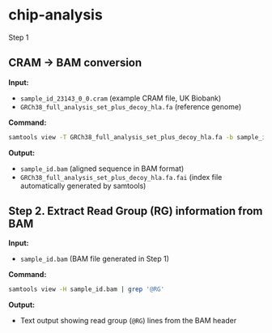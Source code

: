 # chip-analysis
Step 1

## CRAM → BAM conversion

**Input:**
- `sample_id_23143_0_0.cram` (example CRAM file, UK Biobank)
- `GRCh38_full_analysis_set_plus_decoy_hla.fa` (reference genome)

**Command:**
```bash
samtools view -T GRCh38_full_analysis_set_plus_decoy_hla.fa -b sample_id_23143_0_0.cram > sample_id.bam
```

**Output:**
- `sample_id.bam` (aligned sequence in BAM format)
- `GRCh38_full_analysis_set_plus_decoy_hla.fa.fai` (index file automatically generated by samtools)

## Step 2. Extract Read Group (RG) information from BAM

**Input:**
- `sample_id.bam` (BAM file generated in Step 1)

**Command:**
```bash
samtools view -H sample_id.bam | grep '@RG'
```

**Output:**
- Text output showing read group (`@RG`) lines from the BAM header
